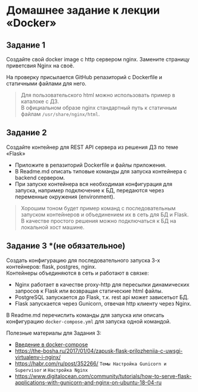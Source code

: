 # Домашнее задание к лекции «Docker»
## Задание 1  
Создайте свой docker image с http сервером nginx. Замените страницу приветсвия Nginx на своё. 

На проверку присылается GitHub репазиторий с Dockerfile и статичными файлами для него.    
  > Для пользовательского html можно использовать пример в каталоке с ДЗ.  
  > В официальном образе nginx стандартный путь к статичным файлам `/usr/share/nginx/html`.
 
 ## Задание 2  
Создайте контейнер для REST API сервера из решения ДЗ по теме «Flask»

  - Приложите в репазиторий Dockerfile и файлы приложения.    
  - В Readme.md описать типовые команды для запуска контейнера c backend сервером.
  - При запуске контейнера вся необходимая конфигурация для запуска, например подключение к БД, передаются через переменные окружения (environment).  
  > Хорошим тоном будет пример команд с последовательным запуском контейнеров и объединением их в сеть для БД и Flask.   
  > В качестве простого решения можно подключаться к БД на локальной хост машине.
      
## Задание 3 *(не обязательное)
 Создать конфигурацию для последовательного запуска 3-х контейнеров: flask, postgres, nginx.  
 Контейнеры объединяются в сеть и работают в связке:
 - Nginx работает в качестве proxy-http для пересылки динамических запросов к Flask или возвращая статические html файлы.  
 - PostgreSQL запускается до Flask, т.к. rest api может зависетьот БД.  
 - Flask запускается через Gunicorn, отвечая http клиенту через Nginx.
 
 В Readme.md перечислить команды для запуска или описать конфигурацию `docker-compose.yml` для запуска одной командой.
 
 Полезные материалы для Задания 3:
 - [Введение в docker-compose](https://dker.ru/docs/docker-compose/getting-started/) 
 - https://the-bosha.ru/2017/01/04/zapusk-flask-prilozheniia-c-uwsgi-virtualenv-i-nginx/
 - https://habr.com/ru/post/352266/  `Темы Настройка Gunicorn и Supervisor` и `Настройка Nginx`
 - https://www.digitalocean.com/community/tutorials/how-to-serve-flask-applications-with-gunicorn-and-nginx-on-ubuntu-18-04-ru   
